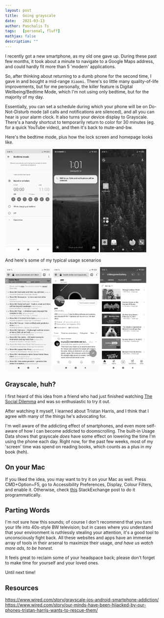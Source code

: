 ```yaml
---
layout: post
title:  Going grayscale
date:   2021-03-13
author: Paschalis Ts
tags:   [personal, fluff]
mathjax: false
description: ""
---
```


I recently got a new smartphone, as my old one gave up. During these past few months, it took about a minute to navigate to a Google Maps address, and could hardly fit more than 5 'modern' applications.

So, after thinking about returning to a dumb phone for the second time, I gave in and bought a mid-range `Xiaomi`. There's so little many quality-of-life improvements, but for me personally, the killer feature is Digital Wellbeing/Bedtime Mode, which I'm not using only bedtime, but for the majority of my day.

Essentially, you can set a schedule during which your phone will be on Do-Not-Disturb mode (all calls and notifications are silenced), and all you can hear is your alarm clock. It also turns your device display to Grayscale. There's a handy shortcut to temporarily return to color for 30 minutes (eg. for a quick YouTube video), and then it's back to mute-and-bw.

Here's the bedtime mode, plus how the lock screen and homepage looks like.
<div>
    <img src="images/bw-smartphone/bedtime-mode.jpg" style='height: 30%; width: 30%; object-fit: contain'/>
    <img src="images/bw-smartphone/lockscreen.jpg" style='height: 30%; width: 30%; object-fit: contain'/>
    <img src="images/bw-smartphone/homepage.jpg" style='height: 30%; width: 30%; object-fit: contain'/>
</div>

And here's some of my typical usage scenarios
<div>
    <img src="images/bw-smartphone/hackernews.jpg" style='height: 30%; width: 30%; object-fit: contain'/>
    <img src="images/bw-smartphone/twitter.jpg" style='height: 30%; width: 30%; object-fit: contain'/>
    <img src="images/bw-smartphone/youtube.jpg" style='height: 30%; width: 30%; object-fit: contain'/>
</div>

## Grayscale, huh?
I first heard of this idea from a friend who had just finished watching [The Social Dilemma](https://www.imdb.com/title/tt11464826/) and was so enthusiastic to try it out.

After watching it myself, I learned about Tristan Harris, and I think that I agree with many of the things he's advocating for.

I'm well aware of the addicting effect of smartphones, and even more self-aware of how I can become addicted to doomscrolling. The built-in Usage Data shows that grayscale *does* have some effect on lowering the time I'm using the phone each day. Right now, for the past few weeks, most of my 'screen' time was spend on reading books, which counts as a plus in my book (heh). 

## On your Mac
If you liked the idea, you may want to try it on your Mac as well. Press CMD+Option+F5, go to Accessibility Preferences, Display, Colour Filters, and enable it. Otherwise, check [this](https://apple.stackexchange.com/questions/240446/how-to-enable-disable-grayscale-mode-in-accessibility-via-terminal-app) StackExchange post to do it programmatically.


## Parting Words
I'm not sure how this sounds; of course I don't recommend that you turn your life into 40s-style BW television; but in cases where you understand that your environment is ruthlessly stealing your attention, it's a good tool to unconsciously fight back. All these websites and apps have an immense array of tools in their arsenal to maximize their usage, *and have us watch more ads, to be honest*. 

It feels great to reclaim some of your headspace back; please don't forget to make time for yourself and your loved ones.

Until next time!

## Resources
https://www.wired.com/story/grayscale-ios-android-smartphone-addiction/  
https://www.wired.com/story/our-minds-have-been-hijacked-by-our-phones-tristan-harris-wants-to-rescue-them/
